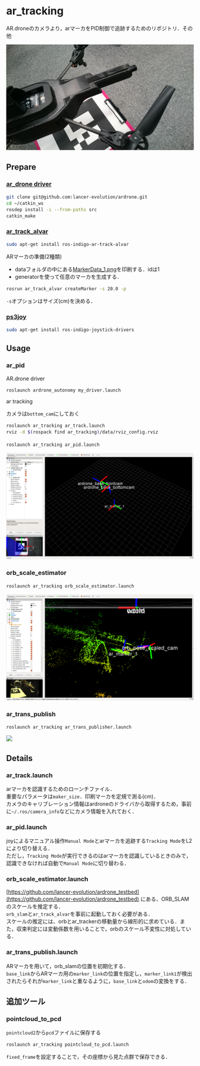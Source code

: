 # ar_tracking

AR.droneのカメラより，arマーカをPID制御で追跡するためのリポジトリ．その他

![](image/image.JPG)

## Prepare

### [ar_drone driver](https://github.com/lancer-evolution/ardrone)

```bash
git clone git@github.com:lancer-evolution/ardrone.git
cd ~/catkin_ws
rosdep install -i --from-paths src
catkin_make
```

### [ar_track_alvar](http://wiki.ros.org/ar_track_alvar)

```bash
sudo apt-get install ros-indigo-ar-track-alvar
```

ARマーカの準備(2種類)
* dataフォルダの中にある[MarkerData_1.png](data/MarkerData_1.png)を印刷する．idは1
* generatorを使って任意のマーカを生成する．
```bash
rosrun ar_track_alvar createMarker -s 20.0 -p
```
`-s`オプションはサイズ(cm)を決める．

### [ps3joy](http://wiki.ros.org/ps3joy)

```bash
sudo apt-get install ros-indigo-joystick-drivers
```

## Usage

### ar_pid

AR.drone driver
```bash
roslaunch ardrone_autonomy my_driver.launch
```

ar tracking

カメラは`bottom_cam`にしておく

```bash
roslaunch ar_tracking ar_track.launch
rviz -d $(rospack find ar_tracking)/data/rviz_config.rviz

roslaunch ar_tracking ar_pid.launch
```

![](image/rviz.png)

### orb_scale_estimator

```bash
roslaunch ar_tracking orb_scale_estimator.launch
```

![](image/orb_scale.png)

### ar_trans_publish

```bash
roslaunch ar_tracking ar_trans_publisher.launch
```

![](image/ar_trans_publisher.gif)

## Details

### ar_track.launch

arマーカを認識するためのローンチファイル．  
重要なパラメータは`maker_size`．印刷マーカを定規で測る(cm)．  
カメラのキャリブレーション情報はardroneのドライバから取得するため，事前に`~/.ros/camera_info`などにカメラ情報を入れておく．

### ar_pid.launch

joyによるマニュアル操作`Manual Mode`とarマーカを追跡する`Tracking Mode`をL2により切り替える．  
ただし，`Tracking Mode`が実行できるのはarマーカを認識しているときのみで，認識できなければ自動で`Manual Mode`に切り替わる．

### orb_scale_estimator.launch

[https://github.com/lancer-evolution/ardrone_testbed](https://github.com/lancer-evolution/ardrone_testbed)
にある、ORB_SLAMのスケールを推定する．  
`orb_slam`と`ar_track_alvar`を事前に起動しておく必要がある．  
スケールの推定には、orbとar_trackerの移動量から線形的に求めている．また，収束判定には変動係数を用いることで，orbのスケール不変性に対処している．

### ar_trans_publish.launch

ARマーカを用いて，orb_slamの位置を初期化する．  
`base_link`からARマーカ用の`marker_link`の位置を指定し，`marker_link1`が検出されたらそれが`marker_link`と重なるように，`base_link`と`odom`の変換をする．


## 追加ツール

### pointcloud_to_pcd

`pointcloud2`から`pcd`ファイルに保存する

```bash
roslaunch ar_tracking pointcloud_to_pcd.launch
```

`fixed_frame`を設定することで，その座標から見た点群で保存できる．